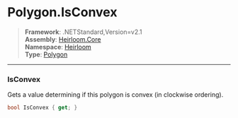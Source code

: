 # Polygon.IsConvex

> **Framework**: .NETStandard,Version=v2.1  
> **Assembly**: [Heirloom.Core][0]  
> **Namespace**: [Heirloom][0]  
> **Type**: [Polygon][1]  

--------------------------------------------------------------------------------

### IsConvex

Gets a value determining if this polygon is convex (in clockwise ordering).

```cs
bool IsConvex { get; }
```

[0]: ..\Heirloom.Core.md
[1]: Heirloom.Polygon.md
